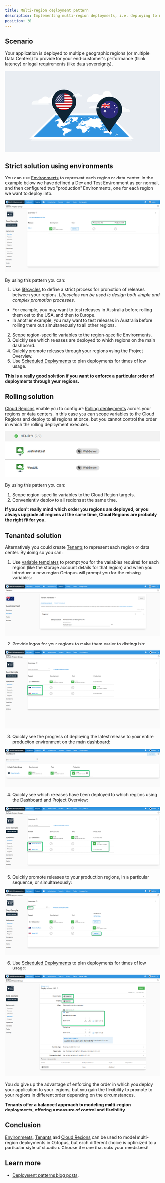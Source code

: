 ```yaml
---
title: Multi-region deployment pattern
description: Implementing multi-region deployments, i.e. deploying to multiple geographic regions, with Octopus.
position: 20
---
```


## Scenario

Your application is deployed to multiple geographic regions (or multiple Data Centers) to provide for your end-customer's performance (think latency) or legal requirements (like data sovereignty).

![](images/5865791.png "width=500")

## Strict solution using environments

You can use [Environments](/docs/infrastructure/environments/index.md) to represent each region or data center. In the example below we have defined a Dev and Test Environment as per normal, and then configured two "production" Environments, one for each region we want to deploy into.

![](images/multi-tenant-region.png "width=500")

By using this pattern you can:

1. Use [lifecycles](/docs/releases/lifecycles/index.md) to define a strict process for promotion of releases between your regions. *Lifecycles can be used to design both simple and complex promotion processes.*
  * For example, you may want to test releases in Australia before rolling them out to the USA, and then to Europe.
  * In another example, you may want to test releases in Australia before rolling them out simultaneously to all other regions.
2. Scope region-specific variables to the region-specific Environments.
3. Quickly see which releases are deployed to which regions on the main dashboard.
4. Quickly promote releases through your regions using the Project Overview.
5. Use [Scheduled Deployments](/docs/releases/index.md#scheduling-a-deployment) to plan deployments for times of low usage.

**This is a really good solution if you want to enforce a particular order of deployments through your regions.**

## Rolling solution

[Cloud Regions](/docs/infrastructure/deployment-targets/cloud-regions.md) enable you to configure [Rolling deployments](/docs/deployments/patterns/rolling-deployments.md) across your regions or data centers. In this case you can scope variables to the Cloud Regions and deploy to all regions at once, but you cannot control the order in which the rolling deployment executes.

![](images/production.png "width=500")

By using this pattern you can:

1. Scope region-specific variables to the Cloud Region targets.
2. Conveniently deploy to all regions at the same time.

**If you don't really mind which order you regions are deployed, or you always upgrade all regions at the same time, Cloud Regions are probably the right fit for you.**

## Tenanted solution

Alternatively you could create [Tenants](/docs/tenants/index.md) to represent each region or data center. By doing so you can:

1. Use [variable templates](/docs/projects/variables/variable-templates.md) to prompt you for the variables required for each region (like the storage account details for that region) and when you introduce a new region Octopus will prompt you for the missing variables:

![](images/australiavariables.png "width=500")

2. Provide logos for your regions to make them easier to distinguish:

![](images/tenantlogs.png "width=500")

3. Quickly see the progress of deploying the latest release to your entire production environment on the main dashboard:

![](images/dashboard.png "width=500")

4. Quickly see which releases have been deployed to which regions using the Dashboard and Project Overview:

![](images/projectdashboard.png "width=500")

5. Quickly promote releases to your production regions, in a particular sequence, or simultaneously:

![](images/projectdashboardrelease.png "width=500")

6. Use [Scheduled Deployments](/docs/releases/index.md#scheduling-a-deployment) to plan deployments for times of low usage:

![](images/scheduleddeployment.png "width=500")

You do give up the advantage of enforcing the order in which you deploy your application to your regions, but you gain the flexibility to promote to your regions in different order depending on the circumstances.

**Tenants offer a balanced approach to modeling multi-region deployments, offering a measure of control and flexibility.**

## Conclusion

[Environments](/docs/infrastructure/environments/index.md), [Tenants](/docs/tenants/index.md) and [Cloud Regions](/docs/infrastructure/deployment-targets/cloud-regions.md) can be used to model multi-region deployments in Octopus, but each different choice is optimized to a particular style of situation. Choose the one that suits your needs best!

## Learn more

- [Deployment patterns blog posts](https://octopus.com/blog/tag/Deployment%20Patterns).
